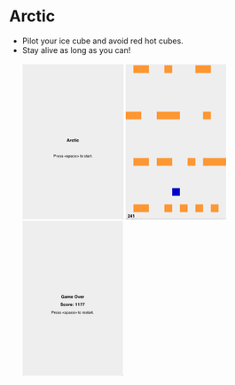 # Arctic
* Pilot your ice cube and avoid red hot cubes.  
* Stay alive as long as you can!<br/><br/>
<img height="280" alt="arctic" src="https://raw.githubusercontent.com/kolekd/Arctic/master/img/arctic-start.png">   <img height="280" alt="arctic" src="https://raw.githubusercontent.com/kolekd/Arctic/master/img/arctic_gameplay.png">   <img height="280" alt="arctic" src="https://raw.githubusercontent.com/kolekd/Arctic/master/img/arctic_gameover.png">

